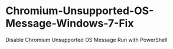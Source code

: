 # Chromium-Unsupported-OS-Message-Windows-7-Fix
Disable Chromium Unsupported OS Message 
Run with PowerShell

